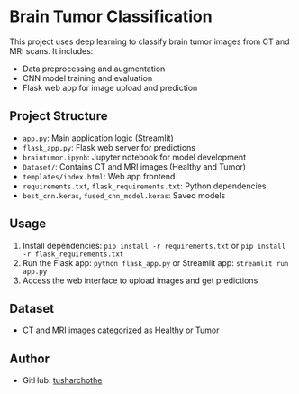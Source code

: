 
# Brain Tumor Classification

This project uses deep learning to classify brain tumor images from CT and MRI scans. It includes:
- Data preprocessing and augmentation
- CNN model training and evaluation
- Flask web app for image upload and prediction

## Project Structure
- `app.py`: Main application logic (Streamlit)
- `flask_app.py`: Flask web server for predictions
- `braintumor.ipynb`: Jupyter notebook for model development
- `Dataset/`: Contains CT and MRI images (Healthy and Tumor)
- `templates/index.html`: Web app frontend
- `requirements.txt`, `flask_requirements.txt`: Python dependencies
- `best_cnn.keras`, `fused_cnn_model.keras`: Saved models

## Usage
1. Install dependencies: `pip install -r requirements.txt` or `pip install -r flask_requirements.txt`
2. Run the Flask app: `python flask_app.py` or Streamlit app: `streamlit run app.py`
3. Access the web interface to upload images and get predictions

## Dataset
- CT and MRI images categorized as Healthy or Tumor

## Author
- GitHub: [tusharchothe](https://github.com/tusharchothe)

